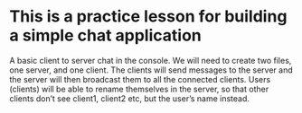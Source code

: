 # This is a practice lesson for building a simple chat application

A basic client to server chat in the console. We will need to create two files, one server, and one client.
The clients will send messages to the server and the server will then broadcast them to all the connected clients.
Users (clients) will be able to rename themselves in the server, so that other clients don’t see client1, client2 etc, but the user’s name instead.
